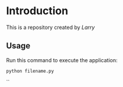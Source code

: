 # Introduction


This is a repository created by *Larry*


## Usage


Run this command to execute the application:


`python filename.py`

 

``
